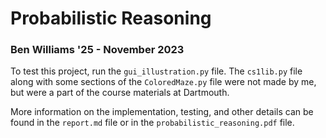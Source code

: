 # Probabilistic Reasoning

### Ben Williams '25 - November 2023

To test this project, run the `gui_illustration.py` file. The `cs1lib.py` file along with some sections of the `ColoredMaze.py` file were not made by me, but were a part of the course materials at Dartmouth.

More information on the implementation, testing, and other details can be found in the `report.md` file or in the `probabilistic_reasoning.pdf` file.

